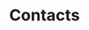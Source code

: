 ---
title: "Contacts"
type: content

mainCards_title: "Get in Touch"
mainCards_text: | 
          For general inquiries or collaboration opportunities, please feel free to reach out to us.

          **Administrative Office – Neurocognitive Image Lab (NIL)**  
          Shanghai International Studies University (SISU)

          **Email:** NIL <nil@shisu.edu.cn>  
          **Address:** 1550 Wenxiang Road, Building 27, Songjiang, Shanghai 201600, China
mainCards_images:
  - "/images/lab-outside.jpg"
  - "/images/campus-map.png"
---
